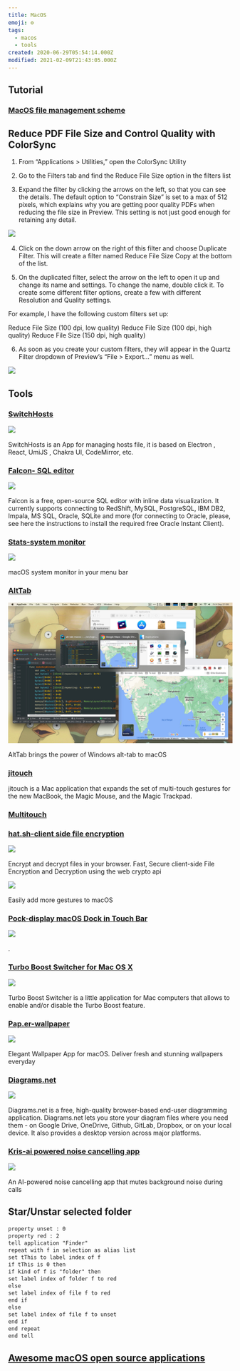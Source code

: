```yaml
---
title: MacOS
emoji: ⚙
tags:
  - macos
  - tools
created: 2020-06-29T05:54:14.000Z
modified: 2021-02-09T21:43:05.000Z
---
```


## Tutorial

### [MacOS file management scheme](https://eurychen.me/post/solutions-of-macos-file-management/)

## Reduce PDF File Size and Control Quality with ColorSync

1. From “Applications > Utilities,” open the ColorSync Utility

2. Go to the Filters tab and find the Reduce File Size option in the filters list

3. Expand the filter by clicking the arrows on the left, so that you can see the details. The default option to “Constrain Size” is set to a max of 512 pixels, which explains why you are getting poor quality PDFs when reducing the file size in Preview. This setting is not just good enough for retaining any detail.

![](https://blog.macsales.com/wp-content/uploads/2020/07/ColorSyncUtility_Preferences.png)

4. Click on the down arrow on the right of this filter and choose Duplicate Filter. This will create a filter named Reduce File Size Copy at the bottom of the list.

5. On the duplicated filter, select the arrow on the left to open it up and change its name and settings. To change the name, double click it. To create some different filter options, create a few with different Resolution and Quality settings.

For example, I have the following custom filters set up:

Reduce File Size (100 dpi, low quality)
Reduce File Size (100 dpi, high quality)
Reduce File Size (150 dpi, high quality)

6. As soon as you create your custom filters, they will appear in the Quartz Filter dropdown of Preview’s “File > Export…” menu as well.

![](https://blog.macsales.com/wp-content/uploads/2020/07/Preview_updatedFiltersList.jpg)

## Tools

### [SwitchHosts](https://github.com/oldj/SwitchHosts)

![](https://raw.githubusercontent.com/oldj/SwitchHosts/master/screenshots/sh_light.png)

SwitchHosts is an App for managing hosts file, it is based on Electron , React, UmiJS , Chakra UI, CodeMirror, etc.

### [Falcon- SQL editor](https://github.com/plotly/falcon)

![](https://github.com/plotly/falcon-sql-client/raw/master/static/images/falcon_hero.gifs)

Falcon is a free, open-source SQL editor with inline data visualization. It currently supports connecting to RedShift, MySQL, PostgreSQL, IBM DB2, Impala, MS SQL, Oracle, SQLite and more (for connecting to Oracle, please, see here the instructions to install the required free Oracle Instant Client).

### [Stats-system monitor](https://github.com/exelban/stats)

![](https://github.com/exelban/stats/releases)

macOS system monitor in your menu bar

### [AltTab](https://github.com/lwouis/alt-tab-macos)

![](https://github.com/lwouis/alt-tab-macos/raw/master/docs/public/demo/frontpage.jpg)

AltTab brings the power of Windows alt-tab to macOS

### [jitouch](https://www.jitouch.com/)

jitouch is a Mac application that expands the set of multi-touch gestures for the new MacBook, the Magic Mouse, and the Magic Trackpad.

### [Multitouch](https://multitouch.app/)

### [hat.sh-client side file encryption](https://github.com/sh-dv/hat.sh)

![](https://camo.githubusercontent.com/e1e78e542cc049cb79f55627b2eb602bad1d952e/68747470733a2f2f692e696d6775722e636f6d2f62745a526533632e676966)

Encrypt and decrypt files in your browser. Fast, Secure client-side File Encryption and Decryption using the web crypto api

![](https://multitouch.app/images/screenshot.png)

Easily add more gestures to macOS

### [Pock-display macOS Dock in Touch Bar](https://pock.dev/)

![](https://pock.dev/assets/img/preview/pock_widgets.png)

.

### [Turbo Boost Switcher for Mac OS X](http://tbswitcher.rugarciap.com/)

![](https://www.rugarciap.com/wp-content/uploads/2019/07/captura_web_main.png)

Turbo Boost Switcher is a little application for Mac computers that allows to enable and/or disable the Turbo Boost feature.

### [Pap.er-wallpaper](https://paper.meiyuan.in/)

![](https://www.maxiapple.com/wp-content/uploads/2019/06/pap-er-paper-macos-mac-gratuit-2.jpg)

Elegant Wallpaper App for macOS. Deliver fresh and stunning wallpapers everyday

### [Diagrams.net](https://www.diagrams.net/)

![](https://www.diagrams.net/assets/svg/home-dia1.svg)

Diagrams.net is a free, high-quality browser-based end-user diagramming application. Diagrams.net lets you store your diagram files where you need them - on Google Drive, OneDrive, Github, GitLab, Dropbox, or on your local device. It also provides a desktop version across major platforms.

### [Kris-ai powered noise cancelling app](https://krisp.ai/)

![](https://krisp.ai/wp-content/themes/KrispLight/imgs/tech-img-2.svg)

An AI-powered noise cancelling app that mutes background noise during calls

## Star/Unstar selected folder

```applescript
property unset : 0
property red : 2
tell application "Finder"
repeat with f in selection as alias list
set tThis to label index of f
if tThis is 0 then
if kind of f is "folder" then
set label index of folder f to red
else
set label index of file f to red
end if
else
set label index of file f to unset
end if
end repeat
end tell
```

## [Awesome macOS open source applications](https://github.com/serhii-londar/open-source-mac-os-apps/blob/master/README.md)
